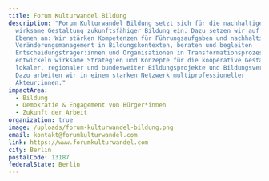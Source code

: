 ```yaml
---
title: Forum Kulturwandel Bildung
description: "Forum Kulturwandel Bildung setzt sich für die nachhaltige und
  wirksame Gestaltung zukunftsfähiger Bildung ein. Dazu setzen wir auf drei
  Ebenen an: Wir stärken Kompetenzen für Führungsaufgaben und nachhaltiges
  Veränderungsmanagement in Bildungskontexten, beraten und begleiten
  Entscheidungsträger:innen und Organisationen in Transformationsprozessen und
  entwickeln wirksame Strategien und Konzepte für die kooperative Gestaltung
  lokaler, regionaler und bundesweiter Bildungsprojekte und Bildungsverbünde.
  Dazu arbeiten wir in einem starken Netzwerk multiprofessioneller
  Akteur:innen."
impactArea:
  - Bildung
  - Demokratie & Engagement von Bürger*innen
  - Zukunft der Arbeit
organization: true
image: /uploads/forum-kulturwandel-bildung.png
email: kontakt@forumkulturwandel.com
link: https://www.forumkulturwandel.com
city: Berlin
postalCode: 13187
federalState: Berlin
---
```

